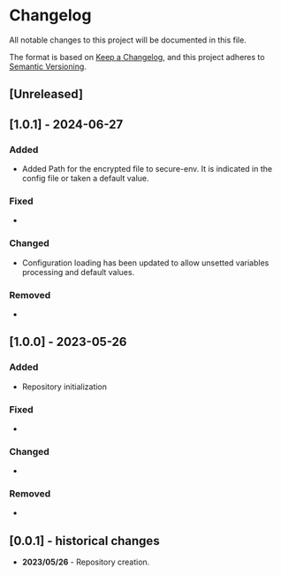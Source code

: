 # Changelog

All notable changes to this project will be documented in this file.

The format is based on [Keep a Changelog](https://keepachangelog.com/en/1.0.0/),
and this project adheres to [Semantic Versioning](https://semver.org/spec/v2.0.0.html).

## [Unreleased]

## [1.0.1] - 2024-06-27

### Added

- Added Path for the encrypted file to secure-env. It is indicated in the config file or taken a default value.

### Fixed

- 

### Changed

- Configuration loading has been updated to allow unsetted variables processing and default values.

### Removed

- 

## [1.0.0] - 2023-05-26

### Added

- Repository initialization

### Fixed

- 

### Changed

- 

### Removed

- 

## [0.0.1] - historical changes

- **2023/05/26** - Repository creation.